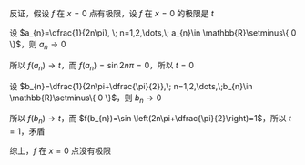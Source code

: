 反证，假设 $f$ 在 $x=0$ 点有极限，设 $f$ 在 $x=0$ 的极限是 $t$

设 $a_{n}=\dfrac{1}{2n\pi}, \; n=1,2,\dots,\; a_{n}\in \mathbb{R}\setminus\{ 0 \}$，则 $a_{n}\to 0$

所以 $f(a_{n})\to t$，而 $f(a_{n})=\sin 2n\pi=0$，所以 $t=0$

设 $b_{n}=\dfrac{1}{2n\pi+\dfrac{\pi}{2}},\; n=1,2,\dots,\;b_{n}\in \mathbb{R}\setminus\{ 0 \}$，则 $b_{n}\to {0}$

所以 $f(b_{n})\to t$，而 $f(b_{n})=\sin \left(2n\pi+\dfrac{\pi}{2}\right)=1$，所以 $t=1$，矛盾

综上，$f$ 在 $x=0$ 点没有极限